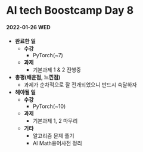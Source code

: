 # AI tech Boostcamp Day 8

#### 2022-01-26 WED

- **완료한 일**
  - **수강**
    - PyTorch(~7)
  - **과제**
    - 기본과제 1 & 2 진행중
- **총평(배운점, 느낀점)**
  - 과제가 순차적으로 잘 전개되었으니 반드시 숙달하자
- **해야될 일**
  - **수강**
    - PyTorch(~10)
  - **과제**
    - 기본과제 1, 2 마무리
  - **기타**
    - 알고리즘 문제 풀기
    - AI Math용어사전 정리
